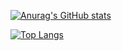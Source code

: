 [![Anurag's GitHub stats](https://github-readme-stats.vercel.app/api?username=ashenoneorz)](https://github.com/anuraghazra/github-readme-stats)

[![Top Langs](https://github-readme-stats.vercel.app/api/top-langs/?username=ashenoneorz)](https://github.com/anuraghazra/github-readme-stats)

<!--
**AshenOneOrz/AshenOneOrz** is a ✨ _special_ ✨ repository because its `README.md` (this file) appears on your GitHub profile.

Here are some ideas to get you started:

- 🔭 I’m currently working on ...
- 🌱 I’m currently learning ...
- 👯 I’m looking to collaborate on ...
- 🤔 I’m looking for help with ...
- 💬 Ask me about ...
- 📫 How to reach me: ...
- 😄 Pronouns: ...
- ⚡ Fun fact: ...
-->
